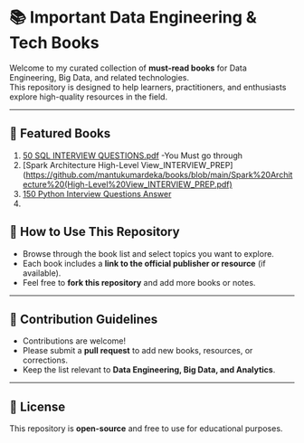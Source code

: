 # 📚 Important Data Engineering & Tech Books

Welcome to my curated collection of **must-read books** for Data Engineering, Big Data, and related technologies.  
This repository is designed to help learners, practitioners, and enthusiasts explore high-quality resources in the field.

---

## 🔹 Featured Books

1. [50 SQL INTERVIEW QUESTIONS.pdf](https://github.com/mantukumardeka/Books/blob/main/50%20SQL%20INTERVIEW%20QUESTIONS.pdf) -You Must go through
2. [Spark Architecture High-Level View_INTERVIEW_PREP](https://github.com/mantukumardeka/books/blob/main/Spark%20Architecture%20(High-Level%20View_INTERVIEW_PREP.pdf)
3. [150 Python Interview Questions Answer](https://github.com/mantukumardeka/books/blob/main/150%20Python%20Interview%20Questions%20%26%20Answers%20-%20Corrected.pdf)
4.



## 🔹 How to Use This Repository

- Browse through the book list and select topics you want to explore.  
- Each book includes a **link to the official publisher or resource** (if available).  
- Feel free to **fork this repository** and add more books or notes.

---

## 🔹 Contribution Guidelines

- Contributions are welcome!  
- Please submit a **pull request** to add new books, resources, or corrections.  
- Keep the list relevant to **Data Engineering, Big Data, and Analytics**.

---

## 🔹 License

This repository is **open-source** and free to use for educational purposes.  

